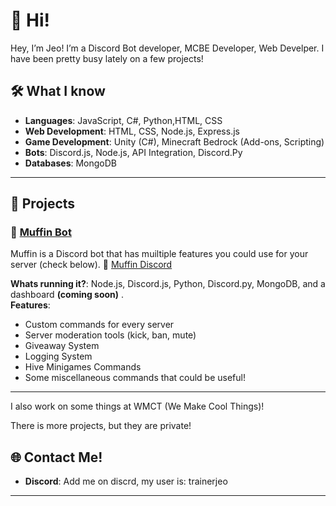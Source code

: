 # 👾 Hi!

Hey, I’m Jeo! I’m a Discord Bot developer, MCBE Developer, Web Develper. I have been pretty busy lately on a few projects!

## 🛠️ What I know

- **Languages**: JavaScript, C#, Python,HTML, CSS
- **Web Development**: HTML, CSS, Node.js, Express.js
- **Game Development**: Unity (C#), Minecraft Bedrock (Add-ons, Scripting)
- **Bots**: Discord.js, Node.js, API Integration, Discord.Py
- **Databases**: MongoDB

---

## 🚀 Projects

### 🧁 **[Muffin Bot](https://muffindiscord.github.io)**  
Muffin is a Discord bot that has muiltiple features you could use for your server (check below). 🧁
[Muffin Discord](discord.gg/rYad6kW2N5)

**Whats running it?**: Node.js, Discord.js, Python, Discord.py, MongoDB, and a dashboard **(coming soon)** .  
**Features**:
- Custom commands for every server
- Server moderation tools (kick, ban, mute)
- Giveaway System
- Logging System
- Hive Minigames Commands
- Some miscellaneous commands that could be useful!

---

I also work on some things at WMCT (We Make Cool Things)!

There is more projects, but they are private!




## 🌐 Contact Me!

- **Discord**: Add me on discrd, my user is: trainerjeo 

---
